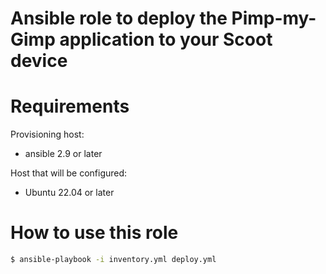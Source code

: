 # Ansible role to deploy the Pimp-my-Gimp application to your Scoot device

# Requirements
Provisioning host:
- ansible 2.9 or later

Host that will be configured:
- Ubuntu 22.04 or later

# How to use this role

```bash
$ ansible-playbook -i inventory.yml deploy.yml
```
